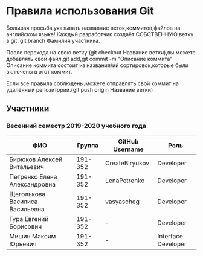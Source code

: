 ﻿# Правила использования Git

Большая просьба,указывать назвавние веток,коммитов,файлов на английском языке!
Каждый разработчик создаёт СОБСТВЕННУЮ ветку в git. git branch Фамилия участника.

После перехода на свою ветку (git checkout Название ветки),вы можете добавлять свой файл,git add,git commit -m "Описание коммита"
Описание коммита состоит из названия/ий сортировок,которые были включены в этот коммит.

Если все правила соблюдены,можете отправлять свой коммит на удалённый репозиторий.(git push origin Название ветки)
## Участники 

### Весенний семестр 2019-2020 учебного года

| ФИО  | Группа | GitHub Username | Роль |
|---|---|---|---|
| Бирюков Алексей Витальевич     | 191-352 | CreateBiryukov   | Developer |
| Петренко Елена Александровна   | 191-352 | LenaPetrenko     | Developer |
| Щеголькова Василиса Васильевна | 191-352 | vasyascheg       | Developer |
| Гура Евгений Борисович         | 191-352 |       -          | Developer |
| Мишин Максим Юрьевич           | 191-352 |        -         | Interface Developer |
